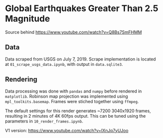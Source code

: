 # Global Earthquakes Greater Than 2.5 Magnitude

Source behind https://www.youtube.com/watch?v=Q8Bs7SmFHMM

## Data

Data scraped from USGS on July 7, 2019. Scrape implementation is located at `01_scrape_usgs_data.ipynb`, with output in `data.sqlite3`.

## Rendering

Data processing was done with `pandas` and `numpy` before rendered in `matplotlib`. Robinson map projection was implemented using `mpl_toolkits.basemap`. Frames were stiched together using `ffmpeg`.

The default settings for this render generates ~7200 3040x1920 frames, resulting in 2 minutes of 4K 60fps output. This can be tuned using the parameters in `10_render_frames.ipynb`.


V1 version: https://www.youtube.com/watch?v=IXnJq7yUJoo
